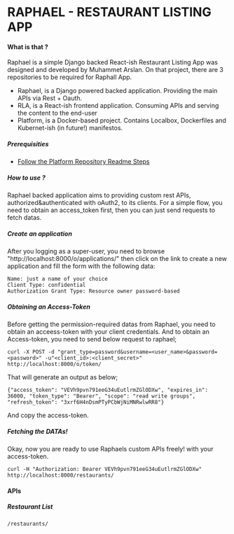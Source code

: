 # RAPHAEL - RESTAURANT LISTING APP

#### What is that ? 

Raphael is a simple Django backed React-ish Restaurant Listing App was designed and developed by Muhammet Arslan. On that project, there are 3 repositories to be required for Raphall App.
- Raphael, is a Django powered backed application. Providing the main APIs via Rest + Oauth.
- RLA, is a React-ish frontend application. Consuming APIs and serving the content to the end-user
- Platform, is a Docker-based project. Contains Localbox, Dockerfiles and Kubernet-ish (in future!) manifestos.

##### Prerequisities

- [Follow the Platform Repository Readme Steps](https://github.com/raphael-app/platform.git)

##### How to use ? 

Raphael backed application aims to providing custom rest APIs, authorized&authenticated with oAuth2, to its clients. For a simple flow, you need to obtain an access_token first, then you can just send requests to fetch datas.

##### Create an application

After you logging as a super-user, you need to browse "http://localhost:8000/o/applications/" then click on the link to create a new application and fill the form with the following data:

```
Name: just a name of your choice
Client Type: confidential
Authorization Grant Type: Resource owner password-based
```

##### Obtaining an Access-Token

Before getting the permission-required datas from Raphael, you need to obtain an acceess-token with your client credentials. And to obtain an Access-token, you need to send below request to raphael;

```
curl -X POST -d "grant_type=password&username=<user_name>&password=<password>" -u"<client_id>:<client_secret>" http://localhost:8000/o/token/
````

That will generate an output as below;

```
{"access_token": "VEVh9pvn791eeG34uEutlrmZGlODXw", "expires_in": 36000, "token_type": "Bearer", "scope": "read write groups", "refresh_token": "3xrf6H4nDsmPTyPCbWjNiMNRwlwRR8"}
```

And copy the access-token.

##### Fetching the DATAs!

Okay, now you are ready to use Raphaels custom APIs freely! with your access-token.

```
curl -H "Authorization: Bearer VEVh9pvn791eeG34uEutlrmZGlODXw" http://localhost:8000/restaurants/
```

#### APIs
##### Restaurant List

`/restaurants/`
